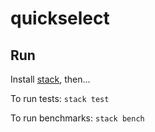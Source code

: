 # quickselect

## Run

Install [stack](https://docs.haskellstack.org/en/stable/README/#how-to-install), then...

To run tests:
`stack test`

To run benchmarks:
`stack bench`
